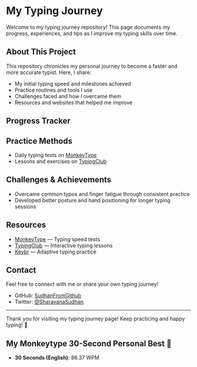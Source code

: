 # My Typing Journey

Welcome to my typing journey repository! This page documents my progress, experiences, and tips as I improve my typing skills over time.

<!-- MONKEYTYPE -->

## About This Project

This repository chronicles my personal journey to become a faster and more accurate typist. Here, I share:

- My initial typing speed and milestones achieved
- Practice routines and tools I use
- Challenges faced and how I overcame them
- Resources and websites that helped me improve

## Progress Tracker



## Practice Methods

- Daily typing tests on [MonkeyType](https://monkeytype.com)
- Lessons and exercises on [TypingClub](https://www.typingclub.com)

## Challenges & Achievements

- Overcame common typos and finger fatigue through consistent practice
- Developed better posture and hand positioning for longer typing sessions

## Resources

- [MonkeyType](https://monkeytype.com) — Typing speed tests
- [TypingClub](https://www.typingclub.com) — Interactive typing lessons
- [Keybr](https://www.keybr.com) — Adaptive typing practice

## Contact

Feel free to connect with me or share your own typing journey!

- GitHub: [SudhanFromGithub](https://github.com/SudhanFromGithub)
- Twitter: [@SharavanaSudhan](https://twitter.com/@SharavanaSudhan) 

---

Thank you for visiting my typing journey page! Keep practicing and happy typing! 🚀




## My Monkeytype 30-Second Personal Best 🐒

- **30 Seconds (English)**: 86.37 WPM
    
